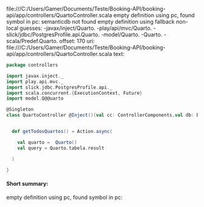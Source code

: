 file:///C:/Users/Gamer/Documents/Teste/Booking-API/booking-api/app/controllers/QuartoController.scala
empty definition using pc, found symbol in pc: 
semanticdb not found
empty definition using fallback
non-local guesses:
	 -javax/inject/Quarto.
	 -play/api/mvc/Quarto.
	 -slick/jdbc/PostgresProfile.api.Quarto.
	 -model/Quarto.
	 -Quarto.
	 -scala/Predef.Quarto.
offset: 170
uri: file:///C:/Users/Gamer/Documents/Teste/Booking-API/booking-api/app/controllers/QuartoController.scala
text:
```scala
package controllers

import javax.inject._
import play.api.mvc._
import slick.jdbc.PostgresProfile.api._
import scala.concurrent.{ExecutionContext, Future}
import model.Q@@uarto

@Singleton
class QuartoController @Inject()(val cc: ControllerComponents,val db: Database)(implicit ec: ExecutionContext) extends BaseController() {


  def getTodosQuartos() = Action.async(

    val quarto =  Quarto()
    val query = Quarto.tabela.result

  )

}

```


#### Short summary: 

empty definition using pc, found symbol in pc: 